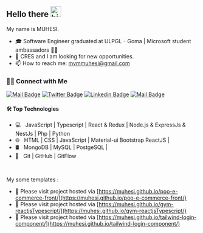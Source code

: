 ## Hello there <img src="https://user-images.githubusercontent.com/1303154/88677602-1635ba80-d120-11ea-84d8-d263ba5fc3c0.gif" width="28px" height="28px" alt="hi">

My name is MUHESI.

- 🎓 Software Engineer graduated at ULPGL - Goma | Microsoft student ambassadors 🧑‍🎓
- 💼  CRES and I am looking for new opportunities.
- 📫 How to reach me: mvmmuhesi@gmail.com

<h3> 🤝🏻 Connect with Me </h3>

[![Mail Badge](https://img.shields.io/badge/-mvmmuhesi@gmail.com-c0392b?style=flat&labelColor=c0392b&logo=gmail&logoColor=white)](mailto:mvmmuhesi@gmail.com) [![Twitter Badge](https://img.shields.io/badge/-@MUHESImo-1ca0f1?style=flat&labelColor=1ca0f1&logo=twitter&logoColor=white&link=https://twitter.com/MUHESImo)](https://twitter.com/MUHESImo) [![Linkedin Badge](https://img.shields.io/badge/-MoiseMuhesi-0e76a8?style=flat&labelColor=0e76a8&logo=linkedin&logoColor=white)](https://www.linkedin.com/in/moise-muhesi-5102951bb/) [![Mail Badge](https://img.shields.io/badge/-@MoiseMuhesi-e84393?style=flat&labelColor=e84393&logo=instagram&logoColor=white)](https://www.instagram.com/moisemuhesi/) 

#### 🛠 Top Technologies

- 💻 &nbsp;  JavaScript | Typescript | React & Redux |  Node.js & ExpressJs & NestJs | Php | Python 
- 🌐 &nbsp; HTML | CSS | JavaScript | Material-ui Bootstrap ReactJS |
- 🛢 &nbsp; MongoDB | MySQL | PostgeSQL |
- 🔧 &nbsp; Git | GitHub | GitFlow

<br />

My some templates :
- 🔗  Please visit project hosted via [https://muhesi.github.io/poo-e-commerce-front/](https://muhesi.github.io/poo-e-commerce-front/)
- 🔗  Please visit project hosted via [https://muhesi.github.io/gym-reactjsTypescript/](https://muhesi.github.io/gym-reactjsTypescript/)
- 🔗 Please visit project hosted via [https://muhesi.github.io/tailwind-login-component/](https://muhesi.github.io/tailwind-login-component/)
